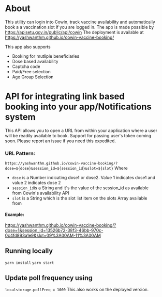 # About
This utility can login into Cowin, track vaccine availability and automatically book a a vaccination slot if you are logged in. The app is made possible by https://apisetu.gov.in/public/api/cowin
The deployment is available at https://yashwanthm.github.io/cowin-vaccine-booking/

This app also supports
* Booking for mutliple beneficiaries
* Dose based availability
* Captcha code 
* Paid/Free selection
* Age Group Selection

# API for integrating link based booking into your app/Notifications system
This API allows you to open a URL from within your application where a user will be readily available to book. Support for passing user's token coming soon. Please report an issue if you need this expedited.

### URL Pattern: 
`https://yashwanthm.github.io/cowin-vaccine-booking/?dose=${dose}&session_id=${session_id}&slot=${slot}`
Where 
 - `dose` is a Number indicating dose1 or dose2. Value 1 indicates dose1 and value 2 indicates dose 2
 - `session_id`is a String and it's the value of the session_id as available from Cowin's availability API
 - `slot` is a String which is the slot list item on the slots Array available from 

#### Example: 
https://yashwanthm.github.io/cowin-vaccine-booking/?dose=1&session_id=13526b72-38f3-46bb-970c-0c4fd893a1e9&slot=09%3A00AM-11%3A00AM

## Running locally
```yarn install```
```yarn start```

## Update poll frequency using
```localstorage.pollFreq = 1000```
This also works on the deployed version.
